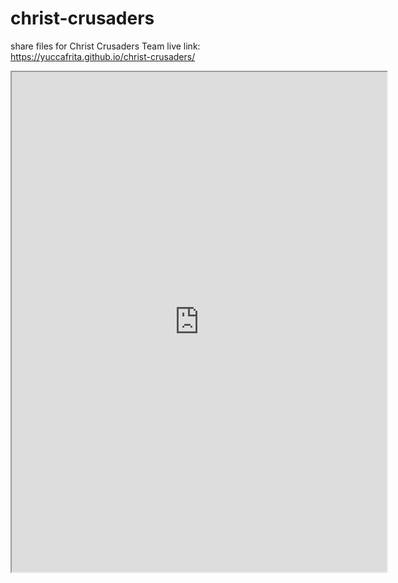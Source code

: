 # christ-crusaders
share files for Christ Crusaders Team
live link: https://yuccafrita.github.io/christ-crusaders/

<iframe src="https://docs.google.com/document/d/1HJ_jXMIcH-Nz_OAuRt72DzJyAU4_nwUCpsaAa3Ts2aw/pub?embedded=true"height="800"width="600"></iframe>
